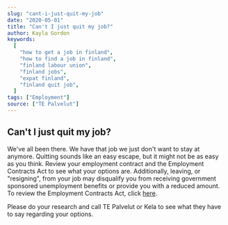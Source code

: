 ```yaml
---
slug: "cant-i-just-quit-my-job"
date: "2020-05-01"
title: "Can't I just quit my job?"
author: Kayla Gordon
keywords:
  [
    "how to get a job in finland",
    "how to find a job in finland",
    "finland labour union",
    "finland jobs",
    "expat finland",
    "finland quit job",
  ]
tags: ["Employment"]
source: ["TE Palvelut"]
---
```


## Can't I just quit my job?

We've all been there. We have that job we just don't want to stay at anymore. Quitting sounds like an easy escape, but it might not be as easy as you think. Review your employment contract and the Employment Contracts Act to see what your options are. Additionally, leaving, or "resigning", from your job may disqualify you from receiving government sponsored unemployment benefits or provide you with a reduced amount. To review the Employment Contracts Act, click [here](http://www.finlex.fi/en/laki/kaannokset/2001/en20010055.pdf).

Please do your research and call TE Palvelut or Kela to see what they have to say regarding your options.
